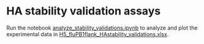 # HA stability validation assays

Run the notebook [analyze_stability_validations.ipynb](analyze_stability_validations.ipynb) to analyze and plot the experimental data in [H5_fluPB1flank_HAstability_validations.xlsx](H5_fluPB1flank_HAstability_validations.xlsx).
